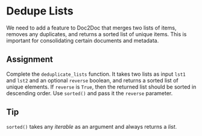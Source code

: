 # Dedupe Lists

We need to add a feature to Doc2Doc that merges two lists of items, removes any duplicates, and returns a sorted list of unique items. This is important for consolidating certain documents and metadata.

## Assignment

Complete the `deduplicate_lists` function. It takes two lists as input `lst1` and `lst2` and an optional `reverse` boolean, and returns a sorted list of unique elements. If `reverse` is `True`, then the returned list should be sorted in descending order. Use `sorted()` and pass it the `reverse` parameter.

## Tip

`sorted()` takes any *iterable* as an argument and always returns a *list*.
